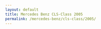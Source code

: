 ```yaml
---
layout: default
title: Mercedes Benz CLS-Class 2005
permalink: /mercedes-benz/cls-class/2005/
---
```

